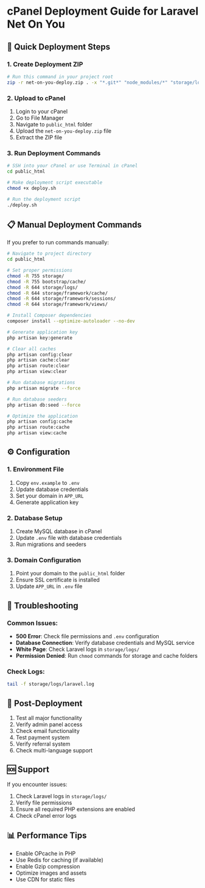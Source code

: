 # cPanel Deployment Guide for Laravel Net On You

## 🚀 Quick Deployment Steps

### 1. Create Deployment ZIP
```bash
# Run this command in your project root
zip -r net-on-you-deploy.zip . -x "*.git*" "node_modules/*" "storage/logs/*" "storage/framework/cache/*" "storage/framework/sessions/*" "storage/framework/views/*" ".env" "tests/*" "vendor/*"
```

### 2. Upload to cPanel
1. Login to your cPanel
2. Go to File Manager
3. Navigate to `public_html` folder
4. Upload the `net-on-you-deploy.zip` file
5. Extract the ZIP file

### 3. Run Deployment Commands
```bash
# SSH into your cPanel or use Terminal in cPanel
cd public_html

# Make deployment script executable
chmod +x deploy.sh

# Run the deployment script
./deploy.sh
```

## 📋 Manual Deployment Commands

If you prefer to run commands manually:

```bash
# Navigate to project directory
cd public_html

# Set proper permissions
chmod -R 755 storage/
chmod -R 755 bootstrap/cache/
chmod -R 644 storage/logs/
chmod -R 644 storage/framework/cache/
chmod -R 644 storage/framework/sessions/
chmod -R 644 storage/framework/views/

# Install Composer dependencies
composer install --optimize-autoloader --no-dev

# Generate application key
php artisan key:generate

# Clear all caches
php artisan config:clear
php artisan cache:clear
php artisan route:clear
php artisan view:clear

# Run database migrations
php artisan migrate --force

# Run database seeders
php artisan db:seed --force

# Optimize the application
php artisan config:cache
php artisan route:cache
php artisan view:cache
```

## ⚙️ Configuration

### 1. Environment File
1. Copy `env.example` to `.env`
2. Update database credentials
3. Set your domain in `APP_URL`
4. Generate application key

### 2. Database Setup
1. Create MySQL database in cPanel
2. Update `.env` file with database credentials
3. Run migrations and seeders

### 3. Domain Configuration
1. Point your domain to the `public_html` folder
2. Ensure SSL certificate is installed
3. Update `APP_URL` in `.env` file

## 🔧 Troubleshooting

### Common Issues:
- **500 Error**: Check file permissions and `.env` configuration
- **Database Connection**: Verify database credentials and MySQL service
- **White Page**: Check Laravel logs in `storage/logs/`
- **Permission Denied**: Run `chmod` commands for storage and cache folders

### Check Logs:
```bash
tail -f storage/logs/laravel.log
```

## 📱 Post-Deployment

1. Test all major functionality
2. Verify admin panel access
3. Check email functionality
4. Test payment system
5. Verify referral system
6. Check multi-language support

## 🆘 Support

If you encounter issues:
1. Check Laravel logs in `storage/logs/`
2. Verify file permissions
3. Ensure all required PHP extensions are enabled
4. Check cPanel error logs

## 📊 Performance Tips

- Enable OPcache in PHP
- Use Redis for caching (if available)
- Enable Gzip compression
- Optimize images and assets
- Use CDN for static files
